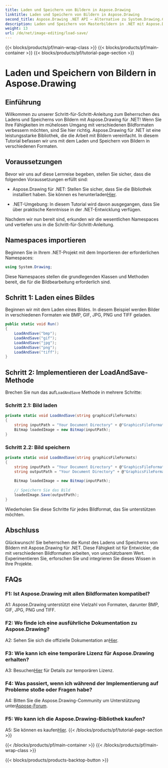 ```yaml
---
title: Laden und Speichern von Bildern in Aspose.Drawing
linktitle: Laden und Speichern von Bildern in Aspose.Drawing
second_title: Aspose.Drawing .NET API – Alternative zu System.Drawing.Common
description: Laden und Speichern von Masterbildern in .NET mit Aspose.Drawing. Entdecken Sie mühelos die Formate BMP, GIF, JPG, PNG und TIFF.
weight: 13
url: /de/net/image-editing/load-save/
---
```


{{< blocks/products/pf/main-wrap-class >}}
{{< blocks/products/pf/main-container >}}
{{< blocks/products/pf/tutorial-page-section >}}

# Laden und Speichern von Bildern in Aspose.Drawing

## Einführung

Willkommen zu unserer Schritt-für-Schritt-Anleitung zum Beherrschen des Ladens und Speicherns von Bildern mit Aspose.Drawing für .NET! Wenn Sie Ihre Fähigkeiten im mühelosen Umgang mit verschiedenen Bildformaten verbessern möchten, sind Sie hier richtig. Aspose.Drawing für .NET ist eine leistungsstarke Bibliothek, die die Arbeit mit Bildern vereinfacht. In diesem Tutorial befassen wir uns mit dem Laden und Speichern von Bildern in verschiedenen Formaten.

## Voraussetzungen

Bevor wir uns auf diese Lernreise begeben, stellen Sie sicher, dass die folgenden Voraussetzungen erfüllt sind:

-  Aspose.Drawing für .NET: Stellen Sie sicher, dass Sie die Bibliothek installiert haben. Sie können es herunterladen[Hier](https://releases.aspose.com/drawing/net/).

- .NET-Umgebung: In diesem Tutorial wird davon ausgegangen, dass Sie über praktische Kenntnisse in der .NET-Entwicklung verfügen.

Nachdem wir nun bereit sind, erkunden wir die wesentlichen Namespaces und vertiefen uns in die Schritt-für-Schritt-Anleitung.

## Namespaces importieren

Beginnen Sie in Ihrem .NET-Projekt mit dem Importieren der erforderlichen Namespaces:

```csharp
using System.Drawing;
```

Diese Namespaces stellen die grundlegenden Klassen und Methoden bereit, die für die Bildbearbeitung erforderlich sind.

## Schritt 1: Laden eines Bildes

Beginnen wir mit dem Laden eines Bildes. In diesem Beispiel werden Bilder in verschiedenen Formaten wie BMP, GIF, JPG, PNG und TIFF geladen.

```csharp
public static void Run()
{
    LoadAndSave("bmp");
    LoadAndSave("gif");
    LoadAndSave("jpg");
    LoadAndSave("png");
    LoadAndSave("tiff");
}
```

## Schritt 2: Implementieren der LoadAndSave-Methode

 Brechen Sie nun das auf`LoadAndSave` Methode in mehrere Schritte:

### Schritt 2.1: Bild laden

```csharp
private static void LoadAndSave(string graphicsFileFormats)
{
    string inputPath = "Your Document Directory" + @"GraphicsFileFormats\image." + graphicsFileFormats;
    Bitmap loadedImage = new Bitmap(inputPath);
}
```

### Schritt 2.2: Bild speichern

```csharp
private static void LoadAndSave(string graphicsFileFormats)
{
    string inputPath = "Your Document Directory" + @"GraphicsFileFormats\image." + graphicsFileFormats;
    string outputPath = "Your Document Directory" + @"GraphicsFileFormats\image_out." + graphicsFileFormats;
    
    Bitmap loadedImage = new Bitmap(inputPath);
    
    // Speichern Sie das Bild
    loadedImage.Save(outputPath);
}
```

Wiederholen Sie diese Schritte für jedes Bildformat, das Sie unterstützen möchten.

## Abschluss

Glückwunsch! Sie beherrschen die Kunst des Ladens und Speicherns von Bildern mit Aspose.Drawing für .NET. Diese Fähigkeit ist für Entwickler, die mit verschiedenen Bildformaten arbeiten, von unschätzbarem Wert. Experimentieren Sie, erforschen Sie und integrieren Sie dieses Wissen in Ihre Projekte.

## FAQs

### F1: Ist Aspose.Drawing mit allen Bildformaten kompatibel?

A1: Aspose.Drawing unterstützt eine Vielzahl von Formaten, darunter BMP, GIF, JPG, PNG und TIFF.

### F2: Wo finde ich eine ausführliche Dokumentation zu Aspose.Drawing?

A2: Sehen Sie sich die offizielle Dokumentation an[Hier](https://reference.aspose.com/drawing/net/).

### F3: Wie kann ich eine temporäre Lizenz für Aspose.Drawing erhalten?

 A3: Besuchen[Hier](https://purchase.aspose.com/temporary-license/) für Details zur temporären Lizenz.

### F4: Was passiert, wenn ich während der Implementierung auf Probleme stoße oder Fragen habe?

 A4: Bitten Sie die Aspose.Drawing-Community um Unterstützung unter[Aspose-Forum](https://forum.aspose.com/c/diagram/17).

### F5: Wo kann ich die Aspose.Drawing-Bibliothek kaufen?

 A5: Sie können es kaufen[Hier](https://purchase.aspose.com/buy).
{{< /blocks/products/pf/tutorial-page-section >}}

{{< /blocks/products/pf/main-container >}}
{{< /blocks/products/pf/main-wrap-class >}}

{{< blocks/products/products-backtop-button >}}
